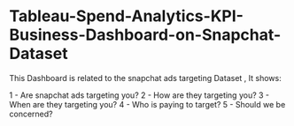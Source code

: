 # Tableau-Spend-Analytics-KPI-Business-Dashboard-on-Snapchat-Dataset
This Dashboard is related to the snapchat ads targeting Dataset , It shows:

1 - Are snapchat ads targeting you?
2 - How are they targeting you?
3 - When are they targeting you?
4 - Who is paying to target?
5 - Should we be concerned? 

